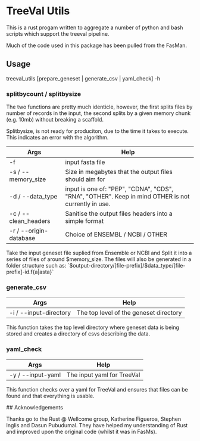 # TreeVal Utils

This is a rust progam written to aggregate a number of python and bash scripts which support the treeval pipeline.

Much of the code used in this package has been pulled from the FasMan.

## Usage

treeval_utils [prepare_geneset | generate_csv | yaml_check] -h

### splitbycount / splitbysize
The two functions are pretty much identicle, however, the first splits files by number of records in the input, the second splits by a given memory chunk (e.g. 10mb) without breaking a scaffold.

Splitbysize, is not ready for produciton, due to the time it takes to execute. This indicates an error with the algorithm.

| Args | Help |
| --- | --- |
| -f | input fasta file |
| -s / --memory_size | Size in megabytes that the output files should aim for |
| -d / --data_type | input is one of: "PEP", "CDNA", "CDS", "RNA", "OTHER". Keep in mind OTHER is not currently in use. |
| -c / --clean_headers | Sanitise the output files headers into a simple format |
| -r / --origin-database | Choice of ENSEMBL / NCBI / OTHER

Take the input geneset file suplied from Ensemble or NCBI and Split it into a series of files of around $memory_size. The files will also be generated in a folder structure such as: `$output-directory/[file-prefix]/$data_type/[file-prefix]-id.f{a|asta}`

### generate_csv

|Args|Help|
| -- | -- |
| -i / --input-directory | The top level of the geneset directory |

This function takes the top level directory where geneset data is being stored and creates a directory of csvs describing the data.

### yaml_check

| Args | Help |
| -- | -- |
| -y / --input-yaml | The input yaml for TreeVal |

This function checks over a yaml for TreeVal and ensures that files can be found and that everything is usable.

## Acknowledgements

Thanks go to the Rust @ Wellcome group, Katherine Figueroa, Stephen Inglis and Dasun Pubudumal. They have helped my understanding of Rust and improved upon the original code (whilst it was in FasMs).
